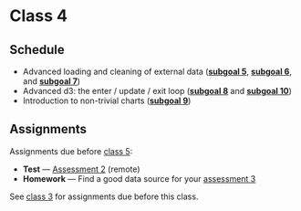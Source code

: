 # Class 4

## Schedule

*   Advanced loading and cleaning of external data
    ([**subgoal 5**][s5], [**subgoal 6**][s6], and [**subgoal 7**][s7])
*   Advanced d3: the enter / update / exit loop
    ([**subgoal 8**][s8] and [**subgoal 10**][s10])
*   Introduction to non-trivial charts ([**subgoal 9**][s9])

## Assignments

Assignments due before [class 5][c5]:

*   **Test** — [Assessment 2][a2] (remote)
*   **Homework** — Find a good data source for your [assessment 3][a3]

See [class 3][c3] for assignments due before this class.

[c3]: class-3.md#assignments

[c5]: class-5.md

[s5]: https://github.com/cmda-fe3/course-17-18#subgoal-5

[s6]: https://github.com/cmda-fe3/course-17-18#subgoal-6

[s7]: https://github.com/cmda-fe3/course-17-18#subgoal-7

[s8]: https://github.com/cmda-fe3/course-17-18#subgoal-8

[s9]: https://github.com/cmda-fe3/course-17-18#subgoal-9

[s10]: https://github.com/cmda-fe3/course-17-18#subgoal-10

[a2]: assessment-2.md

[a3]: assessment-3.md
